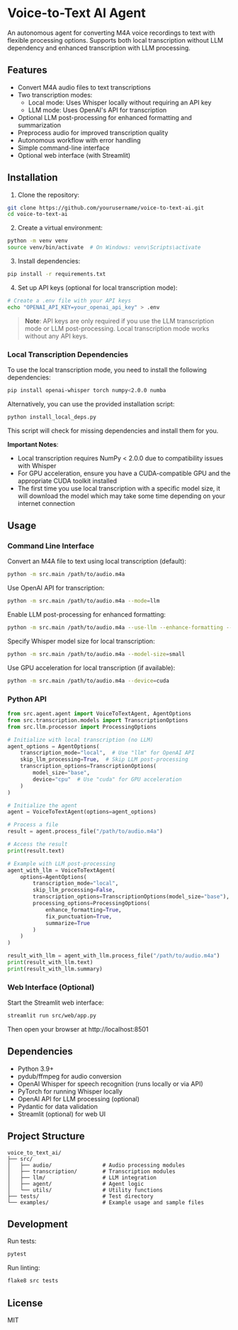 # Voice-to-Text AI Agent

An autonomous agent for converting M4A voice recordings to text with flexible processing options. Supports both local transcription without LLM dependency and enhanced transcription with LLM processing.

## Features

- Convert M4A audio files to text transcriptions
- Two transcription modes:
  - Local mode: Uses Whisper locally without requiring an API key
  - LLM mode: Uses OpenAI's API for transcription
- Optional LLM post-processing for enhanced formatting and summarization
- Preprocess audio for improved transcription quality
- Autonomous workflow with error handling
- Simple command-line interface
- Optional web interface (with Streamlit)

## Installation

1. Clone the repository:
```bash
git clone https://github.com/yourusername/voice-to-text-ai.git
cd voice-to-text-ai
```

2. Create a virtual environment:
```bash
python -m venv venv
source venv/bin/activate  # On Windows: venv\Scripts\activate
```

3. Install dependencies:
```bash
pip install -r requirements.txt
```

4. Set up API keys (optional for local transcription mode):
```bash
# Create a .env file with your API keys
echo "OPENAI_API_KEY=your_openai_api_key" > .env
```

> **Note**: API keys are only required if you use the LLM transcription mode or LLM post-processing. Local transcription mode works without any API keys.

### Local Transcription Dependencies

To use the local transcription mode, you need to install the following dependencies:

```bash
pip install openai-whisper torch numpy<2.0.0 numba
```

Alternatively, you can use the provided installation script:

```bash
python install_local_deps.py
```

This script will check for missing dependencies and install them for you.

**Important Notes**:
- Local transcription requires NumPy < 2.0.0 due to compatibility issues with Whisper
- For GPU acceleration, ensure you have a CUDA-compatible GPU and the appropriate CUDA toolkit installed
- The first time you use local transcription with a specific model size, it will download the model which may take some time depending on your internet connection

## Usage

### Command Line Interface

Convert an M4A file to text using local transcription (default):
```bash
python -m src.main /path/to/audio.m4a
```

Use OpenAI API for transcription:
```bash
python -m src.main /path/to/audio.m4a --mode=llm
```

Enable LLM post-processing for enhanced formatting:
```bash
python -m src.main /path/to/audio.m4a --use-llm --enhance-formatting --fix-punctuation --summarize
```

Specify Whisper model size for local transcription:
```bash
python -m src.main /path/to/audio.m4a --model-size=small
```

Use GPU acceleration for local transcription (if available):
```bash
python -m src.main /path/to/audio.m4a --device=cuda
```

### Python API

```python
from src.agent.agent import VoiceToTextAgent, AgentOptions
from src.transcription.models import TranscriptionOptions
from src.llm.processor import ProcessingOptions

# Initialize with local transcription (no LLM)
agent_options = AgentOptions(
    transcription_mode="local",  # Use "llm" for OpenAI API
    skip_llm_processing=True,  # Skip LLM post-processing
    transcription_options=TranscriptionOptions(
        model_size="base",
        device="cpu"  # Use "cuda" for GPU acceleration
    )
)

# Initialize the agent
agent = VoiceToTextAgent(options=agent_options)

# Process a file
result = agent.process_file("/path/to/audio.m4a")

# Access the result
print(result.text)

# Example with LLM post-processing
agent_with_llm = VoiceToTextAgent(
    options=AgentOptions(
        transcription_mode="local",
        skip_llm_processing=False,
        transcription_options=TranscriptionOptions(model_size="base"),
        processing_options=ProcessingOptions(
            enhance_formatting=True,
            fix_punctuation=True,
            summarize=True
        )
    )
)

result_with_llm = agent_with_llm.process_file("/path/to/audio.m4a")
print(result_with_llm.text)
print(result_with_llm.summary)
```

### Web Interface (Optional)

Start the Streamlit web interface:
```bash
streamlit run src/web/app.py
```

Then open your browser at http://localhost:8501

## Dependencies

- Python 3.9+
- pydub/ffmpeg for audio conversion
- OpenAI Whisper for speech recognition (runs locally or via API)
- PyTorch for running Whisper locally
- OpenAI API for LLM processing (optional)
- Pydantic for data validation
- Streamlit (optional) for web UI

## Project Structure

```
voice_to_text_ai/
├── src/
│   ├── audio/                # Audio processing modules
│   ├── transcription/        # Transcription modules
│   ├── llm/                  # LLM integration
│   ├── agent/                # Agent logic
│   └── utils/                # Utility functions
├── tests/                    # Test directory
└── examples/                 # Example usage and sample files
```

## Development

Run tests:
```bash
pytest
```

Run linting:
```bash
flake8 src tests
```

## License

MIT
